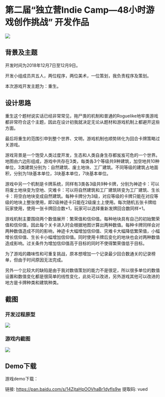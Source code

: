 # 第二届“独立营Indie Camp—48小时游戏创作挑战” 开发作品

![](https://pic1.cdncl.net/user/xfause/common_pic/23868c410228abc80beae17f0fffd35a.jpg?imageView2/2/w/1280)

## 背景及主题

开发时间为2018年12月7日至12月9日。

开发小组成员共五人，两位程序，两位美术，一位策划，我负责程序及策划。

本次游戏开发主题为：重生。

## 设计思路

重生这个题材说实话已经非常常见，拖尸类的机制和普通的Roguelike地牢类游戏都非常符合这个主题，因此在设计初我就决定无论从题材和游戏机制上都避开这些方面。

最后将重生的范围引申到整个世界、文明，游戏机制也顺势转化为回合卡牌策略过关游戏。

游戏背景是一个饱受人类过度开发，生态和人类自身生存都岌岌可危的一个世界。地图由六边形组成，游戏中共存在3类，每类各3个等级共9种建筑，加空地共10种单位，3类建筑分别为：自然建筑、废土地块、工厂建筑。不同等级的建筑占地面积，分别为1块基本单位，3块基本单位，7块基本单位。

游戏中另一个机制是卡牌系统，同样有3类各3级共9种卡牌，分别为神迹卡：可以将废土地块变为空地、灾难卡：可以将自然建筑和工厂建筑转变为工厂建筑、生长卡：将空白地块变成自然建筑。每种卡牌分为3级，对应等级的卡牌只能在对应等级的地块上整张使用，即2级神迹卡只能在2级废土上使用。每次随机五张卡牌给玩家使用，使用一张卡牌回合数+1，玩家可以选择重新发牌回合数同样+1。

游戏机制主要围绕两个数值展开：繁荣值和信仰值。每种地块具有自己的初始繁荣值和信仰值，因此每个关卡进入时会根据地图计算出两种数值。每种卡牌同样会对两种数值造成不同的影响，神迹卡大幅增加信仰值、灾难卡大幅降低繁荣值，小幅增长信仰值、生长卡小幅增加信仰值。同时使用卡牌后变化的地块也会对两种数值造成影响。过关条件为增加信仰值高于目标的同时不使得繁荣值低于目标。

为了游戏的趣味性和可重复挑战，原本想增加一个记录最少回合数通关的记录榜单，但由于时间原因无法完成。

另外一个比较大的缺陷是由于我对数值策划的能力不是很足，所以很多单位的数值设置和数值变化都是很简单的线性变化，此处可以改进，另外游戏其他可以改进的地方是卡牌种类和建筑种类。

## 截图

### 开发过程原型

![](https://pic1.cdncl.net/user/xfause/common_pic/1046adc7c45375b1f672100313887e10.jpg?imageView2/2/w/1280)

### 游戏内截图

![](https://pic1.cdncl.net/user/xfause/common_pic/346a4843957a01bdf2ee8ec75dd9e759.jpg?imageView2/2/w/1280)

## Demo下载

游戏demo下载：

链接: https://pan.baidu.com/s/14ZjtaHpOOVhaBr1dyfls9w 提取码: vued
